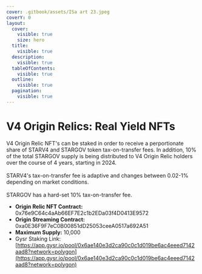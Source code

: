 ```yaml
---
cover: .gitbook/assets/ISa art 23.jpeg
coverY: 0
layout:
  cover:
    visible: true
    size: hero
  title:
    visible: true
  description:
    visible: true
  tableOfContents:
    visible: true
  outline:
    visible: true
  pagination:
    visible: true
---
```


# V4 Origin Relics: Real Yield NFTs

V4 Origin Relic NFT's can be staked in order to receive a perportionate share of STARV4 and STARGOV token tax-on-transfer fees. In addition, 10% of the total STARGOV supply is being distributed to V4 Origin Relic holders over the course of 4 years, starting in 2024. \
\
STARV4's tax-on-transfer fee is adaptive and changes between 0.02-1% depending on market conditions. \
\
STARGOV has a hard-set 10% tax-on-transfer fee.&#x20;

* **Origin Relic NFT Contract:** 0x76e9C64c4aAb66EF7E2c1b2EDa03f4D0413E9572
* **Origin Streaming Contract:** 0xa0E36F9F7eC0B00851dD25053ceeA0517a692A51
* **Maximum Supply:** 10,000
* Gysr Staking Link: [https://app.gysr.io/pool/0x6ae140e3d2ca90c0c1d019be6ac4eeed7142aad8?network=polygon](https://app.gysr.io/pool/0x6ae140e3d2ca90c0c1d019be6ac4eeed7142aad8?network=polygon)
